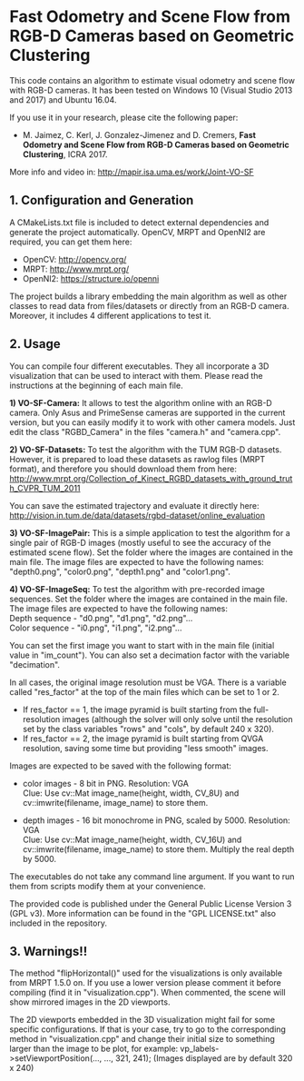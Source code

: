 # Fast Odometry and Scene Flow from RGB-D Cameras based on Geometric Clustering

This code contains an algorithm to estimate visual odometry and scene flow with RGB-D cameras.
It has been tested on Windows 10 (Visual Studio 2013 and 2017) and Ubuntu 16.04.

If you use it in your research, please cite the following paper:  
* M. Jaimez, C. Kerl, J. Gonzalez-Jimenez and D. Cremers, **Fast Odometry and Scene Flow from RGB-D Cameras based on Geometric Clustering**, ICRA 2017.  

More info and video in:
http://mapir.isa.uma.es/work/Joint-VO-SF
  
  
## 1. Configuration and Generation

A CMakeLists.txt file is included to detect external dependencies and generate the project automatically. OpenCV, MRPT and OpenNI2 are required, you can get them here:
- OpenCV: http://opencv.org/
- MRPT: http://www.mrpt.org/
- OpenNI2: https://structure.io/openni
 
The project builds a library embedding the main algorithm as well as other classes to read data from files/datasets or directly from an RGB-D camera. Moreover, it includes 4 different applications to test it. 



## 2. Usage

You can compile four different executables. They all incorporate a 3D visualization that can be used to interact with them. Please read the instructions at the beginning of each main file.

**1) VO-SF-Camera:** It allows to test the algorithm online with an RGB-D camera. Only Asus and PrimeSense cameras are supported in the current version, but you can easily modify it to work with other camera models. Just edit the class "RGBD_Camera" in the files "camera.h" and "camera.cpp". 

**2) VO-SF-Datasets:** To test the algorithm with the TUM RGB-D datasets. However, it is prepared to load these datasets as rawlog files (MRPT format), and therefore you should download them from here:  
http://www.mrpt.org/Collection_of_Kinect_RGBD_datasets_with_ground_truth_CVPR_TUM_2011

You can save the estimated trajectory and evaluate it directly here:  
http://vision.in.tum.de/data/datasets/rgbd-dataset/online_evaluation

**3) VO-SF-ImagePair:** This is a simple application to test the algorithm for a single pair of RGB-D images (mostly useful to see the accuracy of the estimated scene flow). Set the folder where the images are contained in the main file. The image files are expected to have the following names: "depth0.png", "color0.png", "depth1.png" and "color1.png".

**4) VO-SF-ImageSeq:** To test the algorithm with pre-recorded image sequences. Set the folder where the images are contained in the main file. The image files are expected to have the following names:     
Depth sequence - "d0.png", "d1.png", "d2.png"...   
Color sequence - "i0.png", "i1.png", "i2.png"...   

You can set the first image you want to start with in the main file (initial value in "im_count").
You can also set a decimation factor with the variable "decimation".   
    
     
    

In all cases, the original image resolution must be VGA. There is a variable called "res_factor" at the top of the main files which can be set to 1 or 2. 
- If res_factor == 1, the image pyramid is built starting from the full-resolution images (although the solver will only solve until the resolution set by the class variables "rows" and "cols", by default 240 x 320).
- If res_factor == 2, the image pyramid is built starting from QVGA resolution, saving some time but providing "less smooth" images.

Images are expected to be saved with the following format:

- color images - 8 bit in PNG. Resolution: VGA   
               Clue: Use cv::Mat image_name(height, width, CV_8U) and
                         cv::imwrite(filename, image_name) to store them.
					
- depth images - 16 bit monochrome in PNG, scaled by 5000. Resolution: VGA   
               Clue: Use cv::Mat image_name(height, width, CV_16U) and
                     cv::imwrite(filename, image_name) to store them.
                     Multiply the real depth by 5000.

       
The executables do not take any command line argument. If you want to run them from scripts modify them at your convenience.
      
      
The provided code is published under the General Public License Version 3 (GPL v3). More information can be found in the "GPL LICENSE.txt" also included in the repository.


 ## 3. Warnings!!

The method "flipHorizontal()" used for the visualizations is only available from MRPT 1.5.0 on. If you use a lower version please comment it before compiling (find it in "visualization.cpp"). When commented, the scene will show mirrored images in the 2D viewports.   

The 2D viewports embedded in the 3D visualization might fail for some specific configurations. If that is your case, try to go to the corresponding method in "visualization.cpp" and change their initial size to something larger than the image to be plot, for example:
vp_labels->setViewportPosition(..., ..., 321, 241);  (Images displayed are by default 320 x 240)

 
